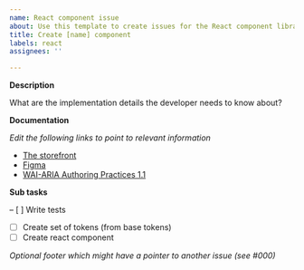 ```yaml
---
name: React component issue
about: Use this template to create issues for the React component library
title: Create [name] component
labels: react
assignees: ''

---
```


**Description**

What are the implementation details the developer needs to know about?

**Documentation**

_Edit the following links to point to relevant information_

- [The storefront](https://eds.equinor.com/components/navigation-tabs/)
- [Figma](https://www.figma.com/file/0bGXR2sCwMVSDNyyzu5BXrO5/UI%E2%80%94User-Interface?node-id=256%3A4)
- [WAI-ARIA Authoring Practices 1.1](https://www.w3.org/TR/wai-aria-practices-1.1/#tabpanel)

**Sub tasks**

– [ ] Write tests
- [ ] Create set of tokens (from base tokens)
- [ ] Create react component

_Optional footer which might have a pointer to another issue  (see #000)_
